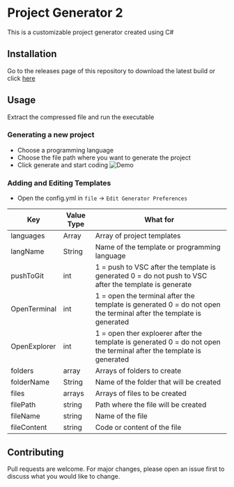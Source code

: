 # Project Generator 2
This is a customizable project generator created using C#

## Installation
Go to the releases page of this repository to download the latest build or click [here](https://github.com/jostimian/ProjectGenerator2/releases)

## Usage
Extract the compressed file and run the executable
### Generating a new project
- Choose a programming language
- Choose the file path where you want to generate the project
- Click generate and start coding
![Demo](./img/GenerateNewProjectDemo.gif)

### Adding and Editing Templates
- Open the config.yml in `file` -> `Edit Generator Preferences`
 
| Key          	| Value Type 	| What for                                                                                                             	|
|--------------	|------------	|----------------------------------------------------------------------------------------------------------------------	|
| languages    	| Array      	| Array of project templates                                                                                           	|
| langName     	| String     	| Name of the template or programming language 
| pushToGit     | int			| 1 = push to VSC after the template is generated 0 = do not push to VSC after the template is generate
| OpenTerminal 	| int        	| 1 = open the terminal after the template is generated 0 = do not open the terminal after the template is generated   	|
| OpenExplorer 	| int        	| 1 = open ther exploerer after the template is generated 0 = do not open the terminal after the template is generated 	|
| folders      	| array      	| Arrays of folders to create                                                                                          	|
| folderName   	| String     	| Name of the folder that will be created                                                                              	|
| files        	| arrays     	| Arrays of files to be created                                                                                        	|
| filePath     	| string     	| Path where the file will be created                                                                                  	|
| fileName     	| string     	| Name of the file                                                                                                     	|
| fileContent  	| string     	| Code or content of the file                                                                                   	|
## Contributing
Pull requests are welcome. For major changes, please open an issue first to discuss what you would like to change.